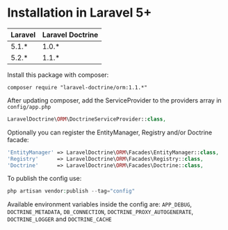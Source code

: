 # Installation in Laravel 5+

 Laravel  | Laravel Doctrine
:---------|:----------
 5.1.*    | 1.0.*
 5.2.*    | 1.1.*

Install this package with composer:

```
composer require "laravel-doctrine/orm:1.1.*"
```

After updating composer, add the ServiceProvider to the providers array in `config/app.php`

```php
LaravelDoctrine\ORM\DoctrineServiceProvider::class,
```

Optionally you can register the EntityManager, Registry and/or Doctrine facade:

```php
'EntityManager' => LaravelDoctrine\ORM\Facades\EntityManager::class,
'Registry'      => LaravelDoctrine\ORM\Facades\Registry::class,
'Doctrine'      => LaravelDoctrine\ORM\Facades\Doctrine::class,
```

To publish the config use:

```php
php artisan vendor:publish --tag="config"
```

Available environment variables inside the config are: `APP_DEBUG`, `DOCTRINE_METADATA`, `DB_CONNECTION`, `DOCTRINE_PROXY_AUTOGENERATE`, `DOCTRINE_LOGGER` and `DOCTRINE_CACHE`
